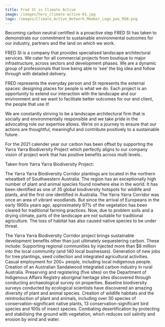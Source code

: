 ```yaml
---
title: Fred St is Climate Active
image: /images/hero_climate-active-01.jpg
logo: /images/Climate_Active_Network_Member_Logo_pos_RGB.png
---
```


Becoming carbon neutral certified is a proactive step FRED St has taken to demonstrate our commitment to sustainable environmental outcomes for our industry, partners and the land on which we work.

FRED St is a company that provides specialised landscape architectural services. We cater for all commercial projects from boutique to major infrastructure, across sectors and development phases. We are a dynamic group of professionals that love being able to ‘see’ the big idea and follow through with detailed delivery.

FRED represents the everyday person and St represents the external spaces: designing places for people is what we do. Each project is an opportunity to extend our interaction with the landscape and our environment and we want to facilitate better outcomes for our end client, the people that use it!

We are constantly striving to be a landscape architectural firm that is socially and environmentally responsible and we take pride in the advocating role our expertise allows. We’re on a journey to ensure that our actions are thoughtful, meaningful and contribute positively to a sustainable future.

For the 2021 calender year our carbon has been offset by supporting the Yarra Yarra Biodiversity Project which perfectly aligns to our company vision of project work that has positive benefits across multi levels..

Taken from Yarra Yarra Biodiversity Project:

The Yarra Yarra Biodiversity Corridor plantings are located in the northern wheatbelt of Southwestern Australia. The region has an exceptionally high number of plant and animal species found nowhere else in the world. It has been identified as one of 35 global biodiversity hotspots for wildlife and plants, and the first one identified in Australia.
The Yarra Yarra Corridor was once an area of vibrant woodlands. But since the arrival of Europeans in the early 1900s years ago, approximately 97% of the vegetation has been cleared for traditional farming practices. Now, due to problem soils and a drying climate, parts of the landscape are not suitable for traditional agriculture. The loss of habitat has also caused native species to be under threat.

The Yarra Yarra Biodiversity Corridor project brings sustainable development benefits other than just ultimately sequestering carbon. These include:
Supporting regional communities by injected more than $8 million into the local community (and 140 local businesses).
Generation of new jobs for tree plantings, seed collection and integrated agricultural activities.
Casual employment for 200+ people, including local indigenous people.
Creation of an Australian Sandalwood integrated carbon industry in rural Australia.
Preserving and registering (five sites) on the Department of Indigenous Affairs Registry aboriginal heritage sites discovered through conducting archaeological survey on properties.
Baseline biodiversity surveys conducted by ecological scientists have discovered an amazing diversity of plant and animal species.
Creation of wildlife habitats and the reintroduction of plant and animals, including over 30 species of conservation-significant native plants, 13 conservation-significant bird species and 100s of insect species.
Combating desertification by protecting and stabilising the ground with vegetation, which reduces soil salinity and erosion by wind and water.
